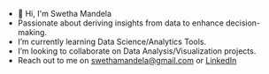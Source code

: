 - 👋 Hi, I'm Swetha Mandela 
-  Passionate about deriving insights from data to enhance decision-making.
-  I’m currently learning Data Science/Analytics Tools.
-  I’m looking to collaborate on Data Analysis/Visualization projects.
-  Reach out to me on swethamandela@gmail.com or [LinkedIn](https://www.linkedin.com/in/swetha-mandela/)

